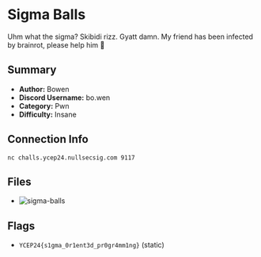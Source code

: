 # Sigma Balls

Uhm what the sigma? Skibidi rizz. Gyatt damn.
My friend has been infected by brainrot, please
help him 🙏

## Summary

- **Author:** Bowen
- **Discord Username:** bo.wen
- **Category:** Pwn
- **Difficulty:** Insane
  
## Connection Info

`nc challs.ycep24.nullsecsig.com 9117`

## Files

- ![sigma-balls](dist/sigma-balls)

## Flags

- `YCEP24{s1gma_0r1ent3d_pr0gr4mm1ng}` (static)
